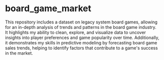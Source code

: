 # board_game_market
This repository includes a dataset on legacy system board games, allowing for an in-depth analysis of trends and patterns in the board game industry. It highlights my ability to clean, explore, and visualize data to uncover insights into player preferences and game popularity over time. Additionally, it demonstrates my skills in predictive modeling by forecasting board game sales trends, helping to identify factors that contribute to a game's success in the market.

